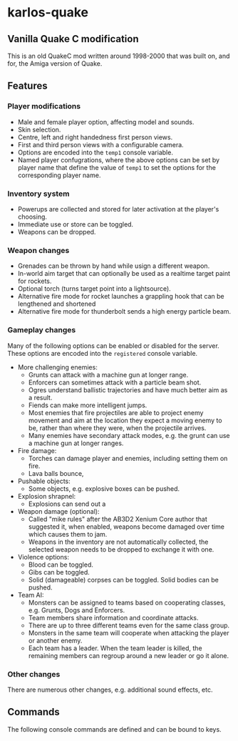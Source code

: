 # karlos-quake
## Vanilla Quake C modification
This is an old QuakeC mod written around 1998-2000 that was built on, and for, the Amiga version of Quake.

## Features
### Player modifications

 - Male and female player option, affecting model and sounds.
 - Skin selection.
 - Centre, left and right handedness first person views.
 - First and third person views with a configurable camera.
 - Options are encoded into the `temp1` console variable.
 - Named player confugrations, where the above options can be set by player name that define the value of `temp1` to set the options for the corresponding player name.

### Inventory system
 - Powerups are collected and stored for later activation at the player's choosing.
 - Immediate use or store can be toggled.
 - Weapons can be dropped.

### Weapon changes
 - Grenades can be thrown by hand while usign a different weapon.
 - In-world aim target that can optionally be used as a realtime target paint for rockets.
 - Optional torch (turns target point into a lightsource).
 - Alternative fire mode for rocket launches a grappling hook that can be lengthened and shortened
 - Alternative fire mode for thunderbolt sends a high energy particle beam.
 
### Gameplay changes
Many of the following options can be enabled or disabled for the server. These options are encoded into the `registered` console variable.

 - More challenging enemies:
     - Grunts can attack with a machine gun at longer range.
     - Enforcers can sometimes attack with a particle beam shot.
     - Ogres understand ballistic trajectories and have much better aim as a result.
     - Fiends can make more intelligent jumps.
     - Most enemies that fire projectiles are able to project enemy movement and aim at the location they expect a moving enemy to be, rather than where they were, when the projectile arrives.
     - Many enemies have secondary attack modes, e.g. the grunt can use a machine gun at longer ranges.
 - Fire damage:
     - Torches can damage player and enemies, including setting them on fire.
     - Lava balls bounce,
 - Pushable objects:
     - Some objects, e.g. explosive boxes can be pushed.
 - Explosion shrapnel:
     - Explosions can send out a 
 - Weapon damage (optional):
     - Called "mike rules" after the AB3D2 Xenium Core author that suggested it, when enabled, weapons become damaged over time which causes them to jam. 
     - Weapons in the inventory are not automatically collected, the selected weapon needs to be dropped to exchange it with one.
 - Violence options:
     - Blood can be toggled.
     - Gibs can be toggled.
     - Solid (damageable) corpses can be toggled. Solid bodies can be pushed.
 - Team AI:
     - Monsters can be assigned to teams based on cooperating classes, e.g. Grunts, Dogs and Enforcers.
     - Team members share information and coordinate attacks.
     - There are up to three different teams even for the same class group.
     - Monsters in the same team will cooperate when attacking the player or another enemy.
     - Each team has a leader. When the team leader is killed, the remaining members can regroup around a new leader or go it alone.
 
   
### Other changes
There are numerous other changes, e.g. additional sound effects, etc.

## Commands
The following console commands are defined and can be bound to keys.

